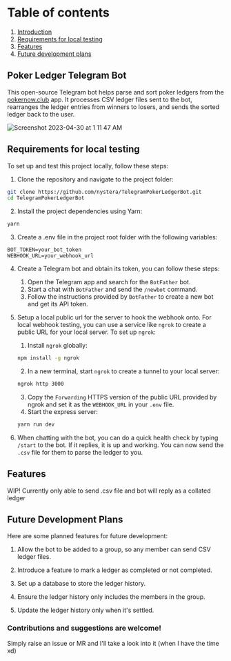 # Table of contents
1. [Introduction](https://github.com/nystera/TelegramPokerLedgerBot#poker-ledger-telegram-bot)
2. [Requirements for local testing](https://github.com/nystera/TelegramPokerLedgerBot#requirements-for-local-testing)
3. [Features](https://github.com/nystera/TelegramPokerLedgerBot#features) 
4. [Future development plans](https://github.com/nystera/TelegramPokerLedgerBot#future-development-plans)


## Poker Ledger Telegram Bot
This open-source Telegram bot helps parse and sort poker ledgers from the [pokernow.club](https://www.pokernow.club/) app. It processes CSV ledger files sent to the bot, rearranges the ledger entries from winners to losers, and sends the sorted ledger back to the user.

![Screenshot 2023-04-30 at 1 11 47 AM](https://user-images.githubusercontent.com/42372568/235315126-dcbe490e-9d90-4ea7-8f5c-eebb162d1a1f.png)



## Requirements for local testing
To set up and test this project locally, follow these steps:

1. Clone the repository and navigate to the project folder:

```bash
git clone https://github.com/nystera/TelegramPokerLedgerBot.git
cd TelegramPokerLedgerBot

```

2. Install the project dependencies using Yarn:
```bash
yarn
```

3. Create a .env file in the project root folder with the following variables:
```.env
BOT_TOKEN=your_bot_token
WEBHOOK_URL=your_webhook_url
```

4. Create a Telegram bot and obtain its token, you can follow these steps:
    1. Open the Telegram app and search for the `BotFather` bot.
    2. Start a chat with `BotFather` and send the `/newbot` command.
    3. Follow the instructions provided by `BotFather` to create a new bot and get its API token.

5. Setup a local public url for the server to hook the webhook onto.
For local webhook testing, you can use a service like `ngrok` to create a public URL for your local server. To set up `ngrok`:
    1. Install `ngrok` globally:
    ```bash
    npm install -g ngrok
    ```
    2. In a new terminal, start `ngrok` to create a tunnel to your local server:
    ```bash
    ngrok http 3000
    ```
    3. Copy the `Forwarding` HTTPS version of the public URL provided by ngrok and set it as the `WEBHOOK_URL` in your `.env` file.
    4. Start the express server:
    ```bash
    yarn run dev
    ```
6. When chatting with the bot, you can do a quick health check by typing `/start` to the bot.
If it replies, it is up and working. You can now send the `.csv` file for them to parse the ledger to you.



## Features
WIP! Currently only able to send .csv file and bot will reply as a collated ledger



## Future Development Plans

Here are some planned features for future development:

1. Allow the bot to be added to a group, so any member can send CSV ledger files.

2. Introduce a feature to mark a ledger as completed or not completed.

3. Set up a database to store the ledger history.

4. Ensure the ledger history only includes the members in the group.

5. Update the ledger history only when it's settled.



### Contributions and suggestions are welcome!

Simply raise an issue or MR and I'll take a look into it (when I have the time xd)
